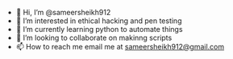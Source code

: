 - 👋 Hi, I’m @sameersheikh912
- 👀 I’m interested in ethical hacking and pen testing
- 🌱 I’m currently learning python to automate things
- 💞️ I’m looking to collaborate on makinng scripts
- 📫 How to reach me email me at sameersheikh912@gmail.com

<!---
sameersheikh912/sameersheikh912 is a ✨ special ✨ repository because its `README.md` (this file) appears on your GitHub profile.
You can click the Preview link to take a look at your changes.
--->
